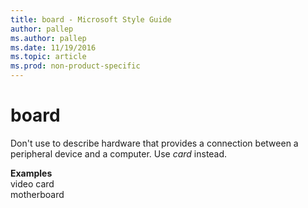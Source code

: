 ```yaml
---
title: board - Microsoft Style Guide
author: pallep
ms.author: pallep
ms.date: 11/19/2016
ms.topic: article
ms.prod: non-product-specific
---
```


# board

Don't use to describe hardware that provides a connection between a peripheral device and a computer. Use *card* instead.

**Examples**  
video card   
motherboard

